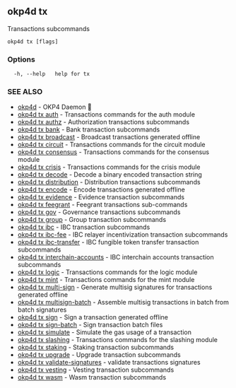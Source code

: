 ## okp4d tx

Transactions subcommands

```
okp4d tx [flags]
```

### Options

```
  -h, --help   help for tx
```

### SEE ALSO

* [okp4d](okp4d.md)	 - OKP4 Daemon 👹
* [okp4d tx auth](okp4d_tx_auth.md)	 - Transactions commands for the auth module
* [okp4d tx authz](okp4d_tx_authz.md)	 - Authorization transactions subcommands
* [okp4d tx bank](okp4d_tx_bank.md)	 - Bank transaction subcommands
* [okp4d tx broadcast](okp4d_tx_broadcast.md)	 - Broadcast transactions generated offline
* [okp4d tx circuit](okp4d_tx_circuit.md)	 - Transactions commands for the circuit module
* [okp4d tx consensus](okp4d_tx_consensus.md)	 - Transactions commands for the consensus module
* [okp4d tx crisis](okp4d_tx_crisis.md)	 - Transactions commands for the crisis module
* [okp4d tx decode](okp4d_tx_decode.md)	 - Decode a binary encoded transaction string
* [okp4d tx distribution](okp4d_tx_distribution.md)	 - Distribution transactions subcommands
* [okp4d tx encode](okp4d_tx_encode.md)	 - Encode transactions generated offline
* [okp4d tx evidence](okp4d_tx_evidence.md)	 - Evidence transaction subcommands
* [okp4d tx feegrant](okp4d_tx_feegrant.md)	 - Feegrant transactions sub-commands
* [okp4d tx gov](okp4d_tx_gov.md)	 - Governance transactions subcommands
* [okp4d tx group](okp4d_tx_group.md)	 - Group transaction subcommands
* [okp4d tx ibc](okp4d_tx_ibc.md)	 - IBC transaction subcommands
* [okp4d tx ibc-fee](okp4d_tx_ibc-fee.md)	 - IBC relayer incentivization transaction subcommands
* [okp4d tx ibc-transfer](okp4d_tx_ibc-transfer.md)	 - IBC fungible token transfer transaction subcommands
* [okp4d tx interchain-accounts](okp4d_tx_interchain-accounts.md)	 - IBC interchain accounts transaction subcommands
* [okp4d tx logic](okp4d_tx_logic.md)	 - Transactions commands for the logic module
* [okp4d tx mint](okp4d_tx_mint.md)	 - Transactions commands for the mint module
* [okp4d tx multi-sign](okp4d_tx_multi-sign.md)	 - Generate multisig signatures for transactions generated offline
* [okp4d tx multisign-batch](okp4d_tx_multisign-batch.md)	 - Assemble multisig transactions in batch from batch signatures
* [okp4d tx sign](okp4d_tx_sign.md)	 - Sign a transaction generated offline
* [okp4d tx sign-batch](okp4d_tx_sign-batch.md)	 - Sign transaction batch files
* [okp4d tx simulate](okp4d_tx_simulate.md)	 - Simulate the gas usage of a transaction
* [okp4d tx slashing](okp4d_tx_slashing.md)	 - Transactions commands for the slashing module
* [okp4d tx staking](okp4d_tx_staking.md)	 - Staking transaction subcommands
* [okp4d tx upgrade](okp4d_tx_upgrade.md)	 - Upgrade transaction subcommands
* [okp4d tx validate-signatures](okp4d_tx_validate-signatures.md)	 - validate transactions signatures
* [okp4d tx vesting](okp4d_tx_vesting.md)	 - Vesting transaction subcommands
* [okp4d tx wasm](okp4d_tx_wasm.md)	 - Wasm transaction subcommands
